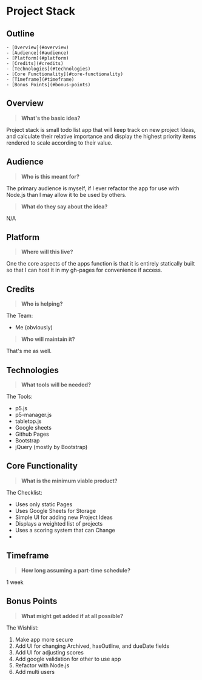 Project Stack
=================

Outline
-------

<!-- TOC depthFrom:1 depthTo:6 withLinks:1 updateOnSave:1 orderedList:0 -->

	- [Overview](#overview)
	- [Audience](#audience)
	- [Platform](#platform)
	- [Credits](#credits)
	- [Technologies](#technologies)
	- [Core Functionality](#core-functionality)
	- [Timeframe](#timeframe)
	- [Bonus Points](#bonus-points)

<!-- /TOC -->

## Overview
> **What's the basic idea?**

Project stack is small todo list app that will keep track on new project Ideas, and calculate their relative importance and display the highest priority items rendered to scale according to their value.

## Audience
> **Who is this meant for?**

The primary audience is myself, if I ever refactor the app for use with Node.js than I may allow it to be used by others.

> **What do they say about the idea?**

N/A

## Platform
> **Where will this live?**

One the core aspects of the apps function is that it is entirely statically built so that I can host it in my gh-pages for convenience if access.

## Credits
> **Who is helping?**

The Team:
- Me (obviously)

> **Who will maintain it?**

That's me as well.

## Technologies
> **What tools will be needed?**

The Tools:
- p5.js
- p5-manager.js
- tabletop.js
- Google sheets
- Github Pages
- Bootstrap
- jQuery (mostly by Bootstrap)

## Core Functionality
> **What is the minimum viable product?**

The Checklist:
- Uses only static Pages
- Uses Google Sheets for Storage
- Simple UI for adding new Project Ideas
- Displays a weighted list of projects
- Uses a scoring system that can Change
-

## Timeframe
> **How long assuming a part-time schedule?**

1 week

## Bonus Points
> **What might get added if at all possible?**

The Wishlist:
1. Make app more secure
1. Add UI for changing Archived, hasOutline, and dueDate fields
2. Add UI for adjusting scores
2. Add google validation for other to use app
3. Refactor with Node.js
4. Add multi users

